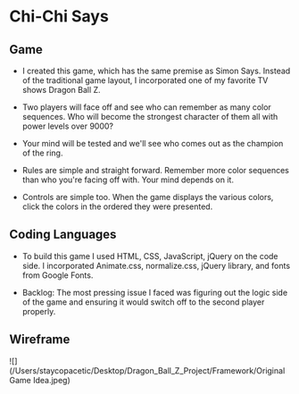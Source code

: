 # Chi-Chi Says

## Game

* I created this game, which has the same premise as Simon Says. Instead of the traditional game layout, I incorporated one of my favorite TV shows Dragon Ball Z. 

* Two players will face off and see who can remember as many color sequences. Who will become the strongest character of them all with power levels over 9000?

* Your mind will be tested and we'll see who comes out as the champion of the ring. 

* Rules are simple and straight forward. Remember more color sequences than who you're facing off with. Your mind depends on it.

* Controls are simple too. When the game displays the various colors, click the colors in the ordered they were presented. 

## Coding Languages

* To build this game I used HTML, CSS, JavaScript, jQuery on the code side. I incorporated Animate.css, normalize.css, jQuery library, and fonts from Google Fonts.

* Backlog: The most pressing issue I faced was figuring out the logic side of the game and ensuring it would switch off to the second player properly. 

## Wireframe 

![](/Users/staycopacetic/Desktop/Dragon_Ball_Z_Project/Framework/Original Game Idea.jpeg)